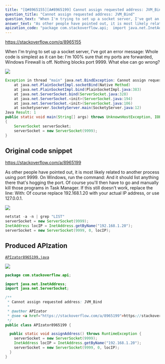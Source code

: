 ```yaml
---
title: "[Q#8965155][A#8965199] Cannot assign requested address: JVM_Bind"
question_title: "Cannot assign requested address: JVM_Bind"
question_text: "When I'm trying to set up a socket server, I've got an error message: Whole code is simplest as it can be: I'm 100% sure that my ports are forwarded, Windows Firewall is off. Nothing blocks port 9999. What else can go wrong?"
answer_text: "As other people have pointed out, it is most likely related to another process using port 9999. On Windows, run the command: And it should list anything there that's hogging the port. Of course you'll then have to go and manually kill those programs in Task Manager. If this still doesn't work, replace the line: With: Of course replace 192.168.1.20 with your actual IP address, or use 127.0.0.1."
apization_code: "package com.stackoverflow.api;  import java.net.InetAddress; import java.net.ServerSocket;  /**  * Cannot assign requested address: JVM_Bind  *  * @author APIzator  * @see <a href=\"https://stackoverflow.com/a/8965199\">https://stackoverflow.com/a/8965199</a>  */ public class APIzator8965199 {    public static void assignAddress() throws RuntimeException {     serverSocket = new ServerSocket(9999);     InetAddress locIP = InetAddress.getByName(\"192.168.1.20\");     serverSocket = new ServerSocket(9999, 0, locIP);   } }"
---
```


https://stackoverflow.com/q/8965155

When I&#x27;m trying to set up a socket server, I&#x27;ve got an error message:
Whole code is simplest as it can be:
I&#x27;m 100% sure that my ports are forwarded, Windows Firewall is off. Nothing blocks port 9999. What else can go wrong?


<div class="code-logo"><img src="/stackoverflow.png" /></div>

```java
Exception in thread "main" java.net.BindException: Cannot assign requested address: JVM_Bind
    at java.net.PlainSocketImpl.socketBind(Native Method)
    at java.net.PlainSocketImpl.bind(PlainSocketImpl.java:383)
    at java.net.ServerSocket.bind(ServerSocket.java:328)
    at java.net.ServerSocket.<init>(ServerSocket.java:194)
    at java.net.ServerSocket.<init>(ServerSocket.java:106)
    at socketyserver.SocketyServer.main(SocketyServer.java:12)
Java Result: 1
public static void main(String[] args) throws UnknownHostException, IOException
{
    ServerSocket serverSocket;
    serverSocket = new ServerSocket(9999);
}
```


## Original code snippet

https://stackoverflow.com/a/8965199

As other people have pointed out, it is most likely related to another process using port 9999. On Windows, run the command:
And it should list anything there that&#x27;s hogging the port. Of course you&#x27;ll then have to go and manually kill those programs in Task Manager. If this still doesn&#x27;t work, replace the line:
With:
Of course replace 192.168.1.20 with your actual IP address, or use 127.0.0.1.

<div class="code-logo"><img src="/stackoverflow.png" /></div>

```java
netstat -a -n | grep "LIST"
serverSocket = new ServerSocket(9999);
InetAddress locIP = InetAddress.getByName("192.168.1.20");
serverSocket = new ServerSocket(9999, 0, locIP);
```

## Produced APIzation

[`APIzator8965199.java`](https://github.com/pasqualesalza/apization-temp-data/raw/master/search/APIzator8965199.java)

<div class="code-logo"><img src="/apizator.png" /></div>

```java
package com.stackoverflow.api;

import java.net.InetAddress;
import java.net.ServerSocket;

/**
 * Cannot assign requested address: JVM_Bind
 *
 * @author APIzator
 * @see <a href="https://stackoverflow.com/a/8965199">https://stackoverflow.com/a/8965199</a>
 */
public class APIzator8965199 {

  public static void assignAddress() throws RuntimeException {
    serverSocket = new ServerSocket(9999);
    InetAddress locIP = InetAddress.getByName("192.168.1.20");
    serverSocket = new ServerSocket(9999, 0, locIP);
  }
}

```